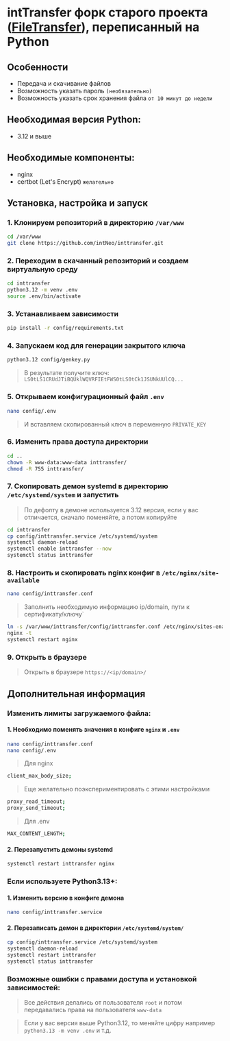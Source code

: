 # intTransfer форк старого проекта ([FileTransfer](https://github.com/intNeo/FileTransfer)), переписанный на Python

## Особенности
- Передача и скачивание файлов
- Возможность указать пароль `(необязательно)`
- Возможность указать срок хранения файла `от 10 минут до недели`

## Необходимая версия Python:
- 3.12 и выше

## Необходимые компоненты:
- nginx
- certbot (Let's Encrypt) `желательно`

## Установка, настройка и запуск

### 1. Клонируем репозиторий в директорию `/var/www`

```bash
cd /var/www
git clone https://github.com/intNeo/inttransfer.git
```

### 2. Переходим в скачанный репозиторий и создаем виртуальную среду

```bash
cd inttransfer
python3.12 -m venv .env
source .env/bin/activate
```

### 3. Устанавливаем зависимости

```bash
pip install -r config/requirements.txt
```

### 4. Запускаем код для генерации закрытого ключа

```bash
python3.12 config/genkey.py
```
> В результате получите ключ: `LS0tLS1CRUdJTiBQUklWQVRFIEtFWS0tLS0tCk1JSUNkUUlCQ...`

### 5. Открываем конфигурационный файл `.env`

```bash
nano config/.env
```
> И вставляем скопированный ключ в переменную `PRIVATE_KEY`

### 6. Изменить права доступа директории

```bash
cd ..
chown -R www-data:www-data inttransfer/
chmod -R 755 inttransfer/
```

### 7. Скопировать демон systemd в директорию `/etc/systemd/system` и запустить

> По дефолту в демоне используется 3.12 версия, если у вас отличается, сначало поменяйте, а потом копируйте

```bash
cd inttransfer
cp config/inttransfer.service /etc/systemd/system
systemctl daemon-reload
systemctl enable inttransfer --now
systemctl status inttransfer
```

### 8. Настроить и скопировать nginx конфиг в `/etc/nginx/site-available`

```bash
nano config/inttransfer.conf
```
> Заполнить необходимую информацию ip/domain, пути к сертификату/ключу`

```bash
ln -s /var/www/inttransfer/config/inttransfer.conf /etc/nginx/sites-enabled/
nginx -t
systemctl restart nginx
```

### 9. Открыть в браузере

> Открыть в браузере `https://<ip/domain>/`

## Дополнительная информация

### Изменить лимиты загружаемого файла:

#### 1. Необходимо поменять значения в конфиге `nginx` и `.env`

```bash
nano config/inttransfer.conf
nano config/.env
```

> Для nginx

```bash
client_max_body_size;
```

> Еще желательно поэкспериментировать с этими настройками

```bash
proxy_read_timeout;
proxy_send_timeout;
```

> Для .env

```bash
MAX_CONTENT_LENGTH;
```

#### 2. Перезапустить демоны systemd

```bash
systemctl restart inttransfer nginx
```

### Если используете Python3.13+:

#### 1. Изменить версию в конфиге демона

```bash
nano config/inttransfer.service
```

#### 2. Перезаписать демон в директории `/etc/systemd/system/`

```bash
cp config/inttransfer.service /etc/systemd/system
systemctl daemon-reload
systemctl restart inttransfer
systemctl status inttransfer
```

### Возможные ошибки с правами доступа и установкой зависимостей:

> Все действия делались от пользователя `root` и потом передавались права на пользователя `www-data`

> Если у вас версия выше Python3.12, то меняйте цифру например `python3.13 -m venv .env` и т.д.

